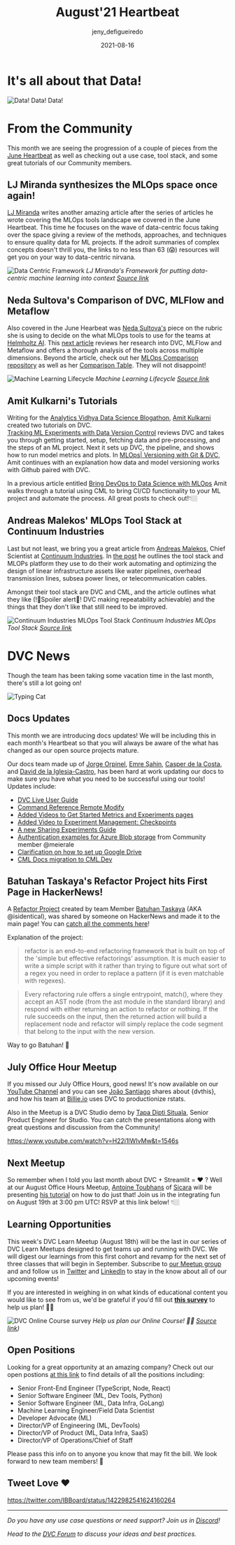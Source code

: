 ﻿---
title: August'21 Heartbeat
date: 2021-08-16
description: |
  Monthly updates are here! The new data centricity focus, a comparison of DVC, 
  MLFlow and Metaflow, tutorials and tool stacks, doc updates and more!
descriptionLong: |
  This month you will find:
  - 🧑🏽‍💻 Data-centric for the win,
  - 🧐 Comparison of DVC, MLFlow and Metaflow,
  - 🛠 Tutorials and Tool Stacks,
  - 📈 DVC + Streamlit = ❤️,
  - 📖 Doc Updates,
  - 🎥 July Meetup Video available,
  - 🚀 and more!
picture: 2021-08-16/august21cover.png
author: jeny_defigueiredo
commentsUrl: https://discuss.dvc.org/t/august-heartbeat/843
tags:
  - Heartbeat
  - DVC
  - CML
  - Streamlit
---

# It's all about that Data!

![Data! Data! Data!](https://media.giphy.com/media/4FQMuOKR6zQRO/giphy.gif)

# From the Community

This month we are seeing the progression of a couple of pieces from the
[June Heartbeat](https://media.giphy.com/media/62HBhssMOgdJUZQp1X/giphy.gif) as
well as checking out a use case, tool stack, and some great tutorials of our
Community members.

## LJ Miranda synthesizes the MLOps space once again!

[LJ Miranda](https://twitter.com/ljvmiranda921) writes another amazing article
after the series of articles he wrote covering the MLOps tools landscape we
covered in the June Heartbeat. This time he focuses on the wave of data-centric
focus taking over the space giving a review of the methods, approaches, and
techniques to ensure quality data for ML projects. If the adroit summaries of
complex concepts doesn't thrill you, the links to no less than 63 (😱) resources
will get you on your way to data-centric nirvana.

![Data Centric Framework](/uploads/images/2021/08-16/lj-miranda-data-centric.png)
_LJ Miranda's Framework for putting data-centric machine learning into context
[Source link](https://ljvmiranda921.github.io/notebook/2021/07/30/data-centric-ml/)_

## Neda Sultova's Comparison of DVC, MLFlow and Metaflow

Also covered in the June Hearbeat was
[Neda Sultova's](https://www.linkedin.com/in/neda-sultova-597a811a8/) piece on
the rubric she is using to decide on the what MLOps tools to use for the teams
at [Helmholtz AI](https://www.helmholtz.ai/). This
[next article](https://medium.com/geekculture/comparing-metaflow-mlflow-and-dvc-e84be6db2e2)
reviews her research into DVC, MLFlow and Metaflow and offers a thorough
analysis of the tools across multiple dimensions. Beyond the article, check out
her [MLOps Comparison repository](https://github.com/hzdr/mlops_comparison) as
well as her
[Comparison Table](https://github.com/hzdr/mlops_comparison/blob/master/Content/Comparison_table.pdf).
They will not disappoint!

![Machine Learning Lifecycle](/uploads/images/2021-08-16/neda-sultova-2.png)
_Machine Learning Lifecycle
[Source link](https://medium.com/geekculture/comparing-metaflow-mlflow-and-dvc-e84be6db2e2)_

## Amit Kulkarni's Tutorials

Writing for the
[Analytics Vidhya Data Science Blogathon,](https://datahack.analyticsvidhya.com/contest/data-science-blogathon-9/#LeaderBoard)
[Amit Kulkarni](https://www.linkedin.com/in/amitvkulkarni2/) created two
tutorials on DVC.  
[Tracking ML Experiments with Data Version Control](https://www.analyticsvidhya.com/blog/2021/06/mlops-tracking-ml-experiments-with-data-version-control/?utm_source=dlvr.it&utm_medium=twitter)
reviews DVC and takes you through getting started, setup, fetching data and
pre-processing, and the steps of an ML project. Next it sets up DVC, the
pipeline, and shows how to run model metrics and plots. In
[MLOps| Versioning with Git & DVC,](https://www.analyticsvidhya.com/blog/2021/06/mlops-versioning-datasets-with-git-dvc/)
Amit continues with an explanation how data and model versioning works with
Github paired with DVC.

In a previous article entitled
[Bring DevOps to Data Science with MLOps](https://www.analyticsvidhya.com/blog/2021/04/bring-devops-to-data-science-with-continuous-mlops/)
Amit walks through a tutorial using CML to bring CI/CD functionality to your ML
project and automate the process. All great posts to check out!👇🏼

<external-link
href="https://www.analyticsvidhya.com/blog/2021/06/mlops-tracking-ml-experiments-with-data-version-control/?utm_source=dlvr.it&utm_medium=twitter"
title="Tracking ML Experiments With Data Version Control"
description="Amit Kulkarni's tutorial on getting started with DVC and tracking eperiments"
link="https://analyticsvidhya.com"
image="/uploads/images/2021-08-16/a-v.png"/> <external-link
href="https://www.analyticsvidhya.com/blog/2021/06/mlops-versioning-datasets-with-git-dvc/"
title="MLOps | Versioning Datasets with Git & DVC"
description="Amit Kulkarni's tutorial on how to DVC works with Git to version your datasets."
link="https://analyticsvidhya.com"
image="/uploads/images/2021-08-16/a-v.png"/> <external-link
href="https://www.analyticsvidhya.com/blog/2021/04/bring-devops-to-data-science-with-continuous-mlops/"
title="Bring DevOps To Data Science With MLOps"
description="Amit Kulkarni's tutorial on how to use CML to bring the CI/CD functionality of DevOps to your data science projects."
link="https://analyticsvidhya.com"
image="/uploads/images/2021-08-16/a-v.png"/>

## Andreas Malekos' MLOps Tool Stack at Continuum Industries

Last but not least, we bring you a great article from
[Andreas Malekos](https://www.linkedin.com/in/andreasmalekos/), Chief Scientist
at [Continuum Industries](https://www.continuum.industries/). In
[the post](https://neptune.ai/blog/mlops-tool-stack-continuum-industries) he
outlines the tool stack and MLOPs platform they use to do their work automating
and optimizing the design of linear infrastructure assets like water pipelines,
overhead transmission lines, subsea power lines, or telecommunication cables.

Amongst their tool stack are DVC and CML, and the article outlines what they
like (!🙈Spoiler alert🙊! DVC making repeatability achievable) and the things
that they don't like that still need to be improved.

![Continuum Industries MLOps Tool Stack](/uploads/images/2021-08-16/continuum-tool-stack.png)
_Continuum Industries MLOps Tool Stack
[Source link](https://neptune.ai/wp-content/uploads/Continuum-Industries-tool-stack-final.png)_

# DVC News

Though the team has been taking some vacation time in the last month, there's
still a lot going on!

![Typing Cat](https://media.giphy.com/media/aNqEFrYVnsS52/giphy.gif)

## Docs Updates

This month we are introducing docs updates! We will be including this in each
month's Heartbeat so that you will always be aware of the what has changed as
our open source projects mature.

Our docs team made up of
[Jorge Orpinel](https://www.linkedin.com/in/jorgeorpinel/),
[Emre Şahin](https://www.linkedin.com/in/iemresahin/),
[Casper de la Costa](https://www.cdcl.ml), and
[David de la Iglesia-Castro,](https://www.linkedin.com/in/david-de-la-iglesia-castro-b4b67b20a/)
has been hard at work updating our docs to make sure you have what you need to
be successful using our tools! Updates include:

- [DVC Live User Guide](https://dvc.org/doc/dvclive/user-guide)
- [Command Reference Remote Modify](https://dvc.org/doc/command-reference/remote/modify)
- [Added Videos to Get Started Metrics and Experiments pages](https://dvc.org/doc/start)
- [Added Video to Experiment Management: Checkpoints](https://dvc.org/doc/user-guide/experiment-management/checkpoints)
- [A new Sharing Experiments Guide](https://dvc.org/doc/user-guide/experiment-management/sharing-experiments)
- [Authentication examples for Azure Blob storage](https://dvc.org/doc/command-reference/remote/modify)
  from Community member @meierale
- [Clarification on how to set up Google Drive](https://dvc.org/doc/command-reference/remote/modify)
- [CML Docs migration to CML.Dev](https://cml.dev/doc)

## Batuhan Taskaya's Refactor Project hits First Page in HackerNews!

A [Refactor Project](https://github.com/isidentical/refactor) created by team
Member [Batuhan Taskaya](https://twitter.com/isidentical) (AKA @isidentical),
was shared by someone on HackerNews and made it to the main page! You can
[catch all the comments here](https://news.ycombinator.com/item?id=28027016)!

Explanation of the project:

> refactor is an end-to-end refactoring framework that is built on top of the
> 'simple but effective refactorings' assumption. It is much easier to write a
> simple script with it rather than trying to figure out what sort of a regex
> you need in order to replace a pattern (if it is even matchable with regexes).

> Every refactoring rule offers a single entrypoint, match(), where they accept
> an AST node (from the ast module in the standard library) and respond with
> either returning an action to refactor or nothing. If the rule succeeds on the
> input, then the returned action will build a replacement node and refactor
> will simply replace the code segment that belong to the input with the new
> version.

Way to go Batuhan! 🚀

## July Office Hour Meetup

If you missed our July Office Hours, good news! It's now available on our
[YouTube Channel](https://www.youtube.com/channel/UC37rp97Go-xIX3aNFVHhXfQ) and
you can see [João Santiago](https://twitter.com/jcpsantiago) shares about
{dvthis}, and how his team at [Billie.io](https://www.billie.io/) uses DVC to
productionize rstats.

Also in the Meetup is a DVC Studio demo by
[Tapa Dipti Situala](https://www.linkedin.com/in/tapa-dipti-sitaula/), Senior
Product Engineer for Studio. You can catch the presentations along with great
questions and discussion from the Community!

https://www.youtube.com/watch?v=H22j1lWIvMw&t=1546s

## Next Meetup

So remember when I told you last month about DVC + Streamlit = ❤️ ? Well at our
August Office Hours Meetup,
[Antoine Toubhans](https://www.linkedin.com/in/antoine-toubhans-92262119/) of
[Sicara](https://www.sicara.fr/) will be presenting
[his tutorial](https://www.sicara.ai/blog/dvc-streamlit-webui-ml) on how to do
just that! Join us in the integrating fun on August 19th at 3:00 pm UTC! RSVP at
this link below! 👇🏼

<external-link
href="https://www.meetup.com/DVC-Community-Virtual-Meetups/events/279723437/"
title="DVC Office Hours - DVC and Streamlit Integration"
description="Antoine Toubhans of Sicara shares his tutorial for using Streamlit with DVC to create a customizable web UI"
link="https://meetup.com"
image="/uploads/images/2021-08-16/streamlit-oh.png"/>

## Learning Opportunities

This week's DVC Learn Meetup (August 18th) will be the last in our series of DVC
Learn Meetups designed to get teams up and running with DVC. We will digest our
learnings from this first cohort and revamp for the next set of three classes
that will begin in September. Subscribe to
[our Meetup group](https://www.meetup.com/DVC-Community-Virtual-Meetups/) and
and follow us in [Twitter](https://twitter.com/DVCorg) and
[LinkedIn](https://www.linkedin.com/company/18657719) to stay in the know about
all of our upcoming events!

If you are interested in weighing in on what kinds of educational content you
would like to see from us, we'd be grateful if you'd fill out
[**this survey**](https://docs.google.com/forms/d/e/1FAIpQLSdmwjs0ZkxDdODfZTvSwP2bVW4JAVVdxiYhQPyW5dSbsZC8qg/viewform?pli=1)
to help us plan! 🙏🏼

![DVC Online Course survey](/uploads/images/2021/08-16/survey.png) _Help us plan
our Online Course! 🙏🏼
[Source link](https://docs.google.com/forms/d/e/1FAIpQLSdmwjs0ZkxDdODfZTvSwP2bVW4JAVVdxiYhQPyW5dSbsZC8qg/viewform?pli=1))_

## Open Positions

Looking for a great opportunity at an amazing company? Check out our open
postions
[at this link](https://www.notion.so/iterative/iterative-ai-is-hiring-852cb978129645e1906e2c9a878a4d22)
to find details of all the positions including:

- Senior Front-End Engineer (TypeScript, Node, React)
- Senior Software Engineer (ML, Dev Tools, Python)
- Senior Software Engineer (ML, Data Infra, GoLang)
- Machine Learning Engineer/Field Data Scientist
- Developer Advocate (ML)
- Director/VP of Engineering (ML, DevTools)
- Director/VP of Product (ML, Data Infra, SaaS)
- Director/VP of Operations/Chief of Staff

Please pass this info on to anyone you know that may fit the bill. We look
forward to new team members! 🎉

## Tweet Love ❤️

https://twitter.com/IBBoard/status/1422982541624160264

---

_Do you have any use case questions or need support? Join us in
[Discord](https://discord.com/invite/dvwXA2N)!_

_Head to the [DVC Forum](https://discuss.dvc.org/) to discuss your ideas and
best practices._
